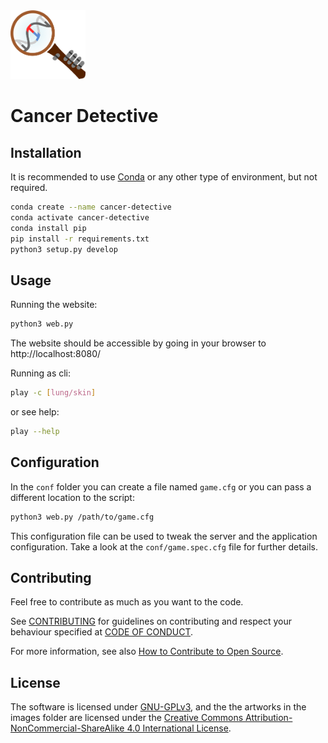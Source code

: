 <img src="logo.png" alt="Cancer Detective" width="120px" height="110px">


# Cancer Detective

## Installation

It is recommended to use [Conda](https://docs.conda.io/en/latest/) or any other type of environment, but not required.

```bash
conda create --name cancer-detective
conda activate cancer-detective
conda install pip
pip install -r requirements.txt
python3 setup.py develop
```

## Usage

Running the website:

```bash
python3 web.py
```

The website should be accessible by going in your
browser to http://localhost:8080/

Running as cli:

```bash
play -c [lung/skin]
```

or see help:

```bash
play --help
```

## Configuration

In the `conf` folder you can create a file named
`game.cfg` or you can pass a different location
to the script:

```bash
python3 web.py /path/to/game.cfg
```

This configuration file can be used to tweak the
server and the application configuration. 
Take a look at the `conf/game.spec.cfg` file
for further details.

## Contributing

Feel free to contribute as much as you want to the code.

See [CONTRIBUTING](CONTRIBUTING.md) for guidelines on contributing and respect your behaviour specified at [CODE OF CONDUCT](CODE_OF_CONDUCT.md).

For more information, see also [How to Contribute to Open Source](https://opensource.guide/how-to-contribute/).

## License

The software is licensed under [GNU-GPLv3](LICENSE), and 
the the artworks in the images folder are licensed
under the [Creative Commons Attribution-NonCommercial-ShareAlike 4.0 International License](https://creativecommons.org/licenses/by-nc-sa/4.0/legalcode.txt).
